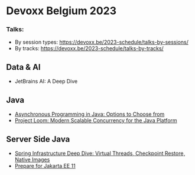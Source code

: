 # Devoxx Belgium 2023
### Talks:
* By session types: https://devoxx.be/2023-schedule/talks-by-sessions/
* By tracks: https://devoxx.be/2023-schedule/talks-by-tracks/

## Data & AI
* JetBrains AI: A Deep Dive

## Java
* [Asynchronous Programming in Java: Options to Choose from](https://github.com/ebd622/docs/tree/main/devoxx_be_2023/Java#asynchronous-programming-in-java-options-to-choose-from)
* [Project Loom: Modern Scalable Concurrency for the Java Platform](https://github.com/ebd622/docs/tree/main/devoxx_be_2023/Java#project-loom-modern-scalable-concurrency-for-the-java-platform)

## Server Side Java
* [Spring Infrastructure Deep Dive: Virtual Threads, Checkpoint Restore, Native Images](https://github.com/ebd622/docs/tree/main/devoxx_be_2023/Server_Side_Java#spring-infrastructure-deep-dive-virtual-threads-checkpoint-restore-native-images)
* [Prepare for Jakarta EE 11](https://github.com/ebd622/docs/tree/main/devoxx_be_2023/Server_Side_Java#prepare-for-jakarta-ee-11)



